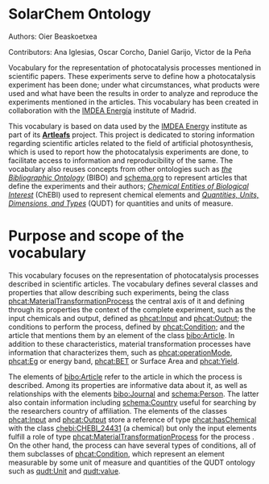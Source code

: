 # SolarChem Ontology

Authors: Oier Beaskoetxea

Contributors: Ana Iglesias, Oscar Corcho, Daniel Garijo, Victor de la Peña

Vocabulary for the representation of photocatalysis processes mentioned in scientific papers. These experiments serve to define how a photocatalysis experiment has been done; under what circumstances, what products were used and what have been the results in order to analyze and reproduce the experiments mentioned in the articles. This vocabulary has been created in collaboration with the [IMDEA Energía](https://www.energia.imdea.org/) institute of Madrid.

This vocabulary is based on data used by the [IMDEA Energy](https://www.energia.imdea.org/) institute as part of its **[Artleafs](http://www.artleafs.eu/)** project. This project is dedicated to storing information regarding scientific articles related to the field of artificial photosynthesis, which is used to report how the photocatalysis experiments are done, to facilitate access to information and reproducibility of the same. The vocabulary also reuses concepts from other ontologies such as *[the Bibliographic Ontology](https://bibliontology.com/)* (BIBO) and [schema.org](https://schema.org/) to represent articles that define the experiments and their authors; *[Chemical Entities of Biological Interest](https://www.ebi.ac.uk/chebi/)* (ChEBI) used to represent chemical elements and *[Quantities, Units, Dimensions, and Types](https://www.qudt.org/)* (QUDT) for quantities and units of measure.


# Purpose and scope of the vocabulary

This vocabulary focuses on the representation of photocatalysis processes described in scientific articles. The vocabulary defines several classes and properties that allow describing such experiments, being the class [phcat:MaterialTransformationProcess](#MaterialTransformationProcess) the central axis of it and defining through its properties the context of the complete experiment, such as the input chemicals and output, defined as [phcat:Input](#Input) and [phcat:Output](#Output); the conditions to perform the process, defined by [phcat:Condition](#Condition); and the article that mentions them by an element of the class [bibo:Article](http://bibliontology.com/content/article.html). In addition to these characteristics, material transformation processes have information that characterizes them, such as [phcat:operationMode](#operationMode), [phcat:Eg](#Eg) or energy band, [phcat:BET](#BET) or Surface Area and [phcat:Yield](#Yield).

The elements of [bibo:Article](http://bibliontology.com/content/article.html) refer to the article in which the process is described. Among its properties are informative data about it, as well as relationships with the elements [bibo:Journal](http://gbol.life/ontology/bibo/Journal/) and [schema:Person](https://schema.org/person). The latter also contain information including [schema:Country](https://schema.org/Country) useful for searching by the researchers country of affiliation. The elements of the classes [phcat:Input](#Input) and [phcat:Output](#Output) store a reference of type [phcat:hasChemical](#hasChemical) with the class [chebi:CHEBI_24431](https://www.ebi.ac.uk/chebi/searchId.do?chebiId=CHEBI:24431) (a chemical) but only the input elements fulfill a role of type [phcat:MaterialTransformationProcess](#MaterialTransformationProcess) for the process . On the other hand, the process can have several types of conditions, all of them subclasses of [phcat:Condition](#Condition), which represent an element measurable by some unit of measure and quantities of the QUDT ontology such as [qudt:Unit]( https://qudt.org/schema/qudt/Unit) and [qudt:value](https://qudt.org/schema/qudt/value).


<!-- # Development phases

The material generated in the different activities carried out during the development of the vocabulary, use
cases, user stories, glossary of terms, etc., will be available in the [Vocabulary Wiki](#)

# Project maintenance

To manage those incidents or suggested improvements with respect to the vocabulary, we recommend you to follow
the guides provided in [Issues Management](https://github.com/nombre-repositorio/wiki/issues-management) to
generate an issue (work in progress)

# Examples

Some [queries](https://github.com/repository-name/blob/master/examples/queries.md) will be performed in a
SPARQL endpoint to test and exemplify its operability. -->


